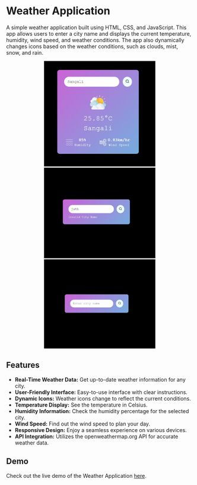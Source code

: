 # Weather Application

A simple weather application built using HTML, CSS, and JavaScript. This app allows users to enter a city name and displays the current temperature, humidity, wind speed, and weather conditions. The app also dynamically changes icons based on the weather conditions, such as clouds, mist, snow, and rain.
<div align="center">
  <img src="/screenshots/FullPic.JPG" alt="Weather App Screenshot" width="300">
  <img src="/screenshots/InvalidPic.JPG" alt="Weather App Screenshot" width="300">
  <img src="/screenshots/1.jpg" alt="Weather App Screenshot" width="300">
</div>



## Features

- **Real-Time Weather Data:** Get up-to-date weather information for any city.
- **User-Friendly Interface:** Easy-to-use interface with clear instructions.
- **Dynamic Icons:** Weather icons change to reflect the current conditions.
- **Temperature Display:** See the temperature in Celsius.
- **Humidity Information:** Check the humidity percentage for the selected city.
- **Wind Speed:** Find out the wind speed to plan your day.
- **Responsive Design:** Enjoy a seamless experience on various devices.
- **API Integration:** Utilizes the openweathermap.org API for accurate weather data.

## Demo

Check out the live demo of the Weather Application [here](https://musical-cuchufli-52032c.netlify.app/).

